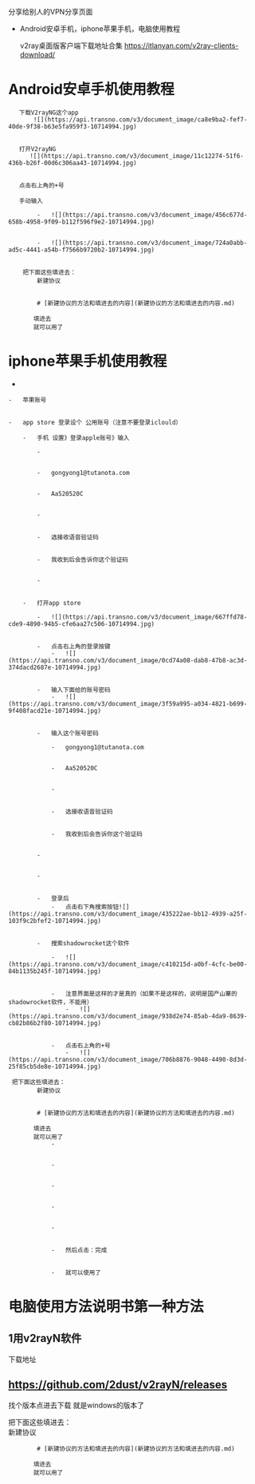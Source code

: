 
分享给别人的VPN分享页面


-   Android安卓手机，iphone苹果手机，电脑使用教程  
    
    
    
    
    v2ray桌面版客户端下载地址合集
    https://itlanyan.com/v2ray-clients-download/
    
    
# Android安卓手机使用教程  

       下载V2rayNG这个app  
           ![](https://api.transno.com/v3/document_image/ca8e9ba2-fef7-40de-9f38-b63e5fa959f3-10714994.jpg)  
            
    
       打开V2rayNG  
          ![](https://api.transno.com/v3/document_image/11c12274-51f6-436b-b26f-00d6c306aa43-10714994.jpg)  
            
    
       点击右上角的+号  
        
       手动输入 
            
            -   ![](https://api.transno.com/v3/document_image/456c677d-658b-4958-9f09-b112f596f9e2-10714994.jpg)  
                
            
            -   ![](https://api.transno.com/v3/document_image/724a0abb-ad5c-4441-a54b-f7566b9720b2-10714994.jpg)  
                
        
        把下面这些填进去：  
            新建协议
 
            
            # [新建协议的方法和填进去的内容](新建协议的方法和填进去的内容.md)

           填进去
           就可以用了  
            
       
            
# iphone苹果手机使用教程 

-   
    
    -   苹果账号  
        
    
    -   app store 登录设个 公用账号（注意不要登录iclould）  
        
        -   手机 设置》登录apple账号》输入  
            
            -     
                
            
            -   gongyong1@tutanota.com  
                
            
            -   Aa520520C  
                
            
            -     
                
            
            -   选接收语音验证码  
                
            
            -   我收到后会告诉你这个验证码  
                
            
            -     
                
        
        -   打开app store  
            
            -   ![](https://api.transno.com/v3/document_image/667ffd78-cde9-4890-94b5-cfe6aa27c506-10714994.jpg)  
                
            
            -   点击右上角的登录按键  
                -   ![](https://api.transno.com/v3/document_image/0cd74a08-dab8-47b8-ac3d-374dacd2687e-10714994.jpg)  
                    
            
            -   输入下面给的账号密码  
                -   ![](https://api.transno.com/v3/document_image/3f59a995-a034-4821-b699-9f408facd21e-10714994.jpg)  
                    
            
            -   输入这个账号密码  
                
                -   gongyong1@tutanota.com  
                    
                
                -   Aa520520C  
                    
                
                -     
                    
                
                -   选接收语音验证码  
                    
                
                -   我收到后会告诉你这个验证码  
                    
            
            -     
                
            
            -     
                
            
            -   登录后  
                -   点击右下角搜索按钮![](https://api.transno.com/v3/document_image/435222ae-bb12-4939-a25f-103f9c2bfef2-10714994.jpg)  
                    
            
            -   搜索shadowrocket这个软件  
                
                -   ![](https://api.transno.com/v3/document_image/c410215d-a0bf-4cfc-be00-84b1135b245f-10714994.jpg)  
                    
                
                -   注意界面是这样的才是真的（如果不是这样的，说明是国产山寨的shadowrocket软件，不能用）  
                    -   ![](https://api.transno.com/v3/document_image/938d2e74-85ab-4da9-8639-cb82b86b2f80-10714994.jpg)  
                        
                
                -   点击右上角的+号  
                    -   ![](https://api.transno.com/v3/document_image/706b8876-9048-4490-8d3d-25f85cb5de8e-10714994.jpg)  
                        
     把下面这些填进去：  
            新建协议
 
            
            # [新建协议的方法和填进去的内容](新建协议的方法和填进去的内容.md)

           填进去
           就可以用了  
                -     
                    
                
                -     
                    
                
                -     
                    
                
                -     
                    
                
                -     
                    
                
                -   然后点击：完成  
                    
                
                -   就可以使用了  
                    
# 电脑使用方法说明书第一种方法
## 1用v2rayN软件 
下载地址
##  https://github.com/2dust/v2rayN/releases
    
找个版本点进去下载
就是windows的版本了

 把下面这些填进去：  
            新建协议
 
            
            # [新建协议的方法和填进去的内容](新建协议的方法和填进去的内容.md)

           填进去
           就可以用了  




